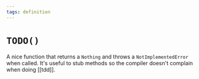 ```yaml
---
tags: definition
---
```


# `TODO()`
A nice function that returns a `Nothing` and throws a `NotImplementedError` when called. It's useful to stub methods so the compiler doesn't complain when doing [[tdd]].
